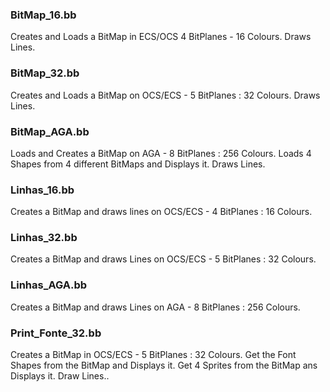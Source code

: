 ### BitMap_16.bb
Creates and Loads a BitMap in ECS/OCS 4 BitPlanes - 16 Colours. Draws Lines.

### BitMap_32.bb
Creates and Loads a BitMap on OCS/ECS - 5 BitPlanes : 32 Colours. Draws Lines.

### BitMap_AGA.bb
Loads and Creates a BitMap on AGA - 8 BitPlanes : 256 Colours. Loads 4 Shapes from 4 different BitMaps and Displays it. Draws Lines.

### Linhas_16.bb
Creates a BitMap and draws lines on OCS/ECS - 4 BitPlanes : 16 Colours.

### Linhas_32.bb
Creates a BitMap and draws Lines on OCS/ECS - 5 BitPlanes : 32 Colours.

### Linhas_AGA.bb
Creates a BitMap and draws Lines on AGA - 8 BitPlanes : 256 Colours.

### Print_Fonte_32.bb
Creates a BitMap in OCS/ECS - 5 BitPlanes : 32 Colours.
Get the Font Shapes from the BitMap and Displays it.
Get 4 Sprites from the BitMap ans Displays it.
Draw Lines..
